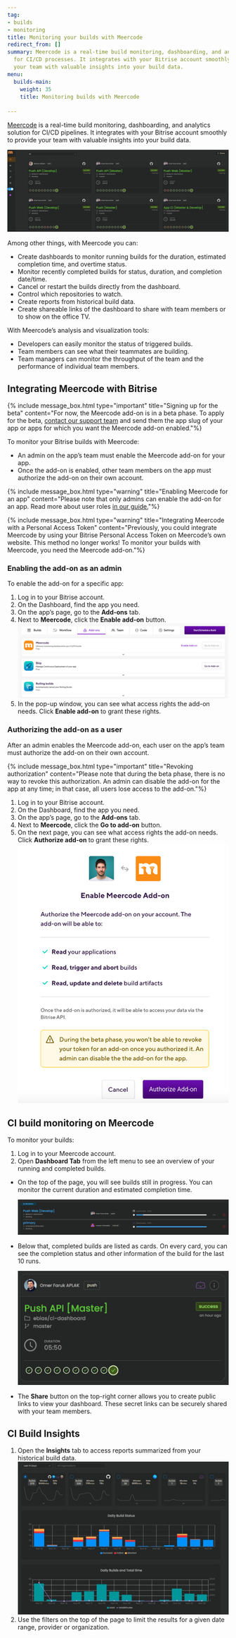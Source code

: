```yaml
---
tag:
- builds
- monitoring
title: Monitoring your builds with Meercode
redirect_from: []
summary: Meercode is a real-time build monitoring, dashboarding, and analytics solution
  for CI/CD processes. It integrates with your Bitrise account smoothly to provide
  your team with valuable insights into your build data.
menu:
  builds-main:
    weight: 35
    title: Monitoring builds with Meercode

---
```

[Meercode](https://meercode.io) is a real-time build monitoring, dashboarding, and analytics solution for CI/CD pipelines. It integrates with your Bitrise account smoothly to provide your team with valuable insights into your build data.

![](/img/meercode1.png)

Among other things, with Meercode you can:

* Create dashboards to monitor running builds for the duration, estimated completion time, and overtime status.
* Monitor recently completed builds for status, duration, and completion date/time.
* Cancel or restart the builds directly from the dashboard.
* Control which repositories to watch.
* Create reports from historical build data.
* Create shareable links of the dashboard to share with team members or to show on the office TV.

With Meercode’s analysis and visualization tools:

* Developers can easily monitor the status of triggered builds.
* Team members can see what their teammates are building.
* Team managers can monitor the throughput of the team and the performance of individual team members.

## Integrating Meercode with Bitrise

{% include message_box.html type="important" title="Signing up for the beta" content="For now, the Meercode add-on is in a beta phase. To apply for the beta, [contact our support team](https://support.bitrise.io/hc/en-us) and send them the app slug of your app or apps for which you want the Meercode add-on enabled."%}

To monitor your Bitrise builds with Meercode:

* An admin on the app’s team must enable the Meercode add-on for your app.
* Once the add-on is enabled, other team members on the app must authorize the add-on on their own account.

{% include message_box.html type="warning" title="Enabling Meercode for an app" content="Please note that only admins can enable the add-on for an app. Read more about user roles [in our guide.](/team-management/user-roles-on-app-teams/)"%}

{% include message_box.html type="warning" title="Integrating Meercode with a Personal Access Token" content="Previously, you could integrate Meercode by using your Bitrise Personal Access Token on Meercode’s own website. This method no longer works! To monitor your builds with Meercode, you need the Meercode add-on."%}

### Enabling the add-on as an admin

To enable the add-on for a specific app:

1. Log in to your Bitrise account.
2. On the Dashboard, find the app you need.
3. On the app’s page, go to the **Add-ons** tab.
4. Next to **Meercode**, click the **Enable add-on** button.  
   ![](/img/enable-meercode.png)
5. In the pop-up window, you can see what access rights the add-on needs. Click **Enable add-on** to grant these rights.

### Authorizing the add-on as a user

After an admin enables the Meercode add-on, each user on the app’s team must authorize the add-on on their own account.

{% include message_box.html type="important" title="Revoking authorization" content="Please note that during the beta phase, there is no way to revoke this authorization. An admin can disable the add-on for the app at any time; in that case, all users lose access to the add-on."%}

1. Log in to your Bitrise account.
2. On the Dashboard, find the app you need.
3. On the app’s page, go to the **Add-ons** tab.
4. Next to **Meercode**, click the **Go to add-on** button.
5. On the next page, you can see what access rights the add-on needs. Click **Authorize add-on** to grant these rights.  
   ![](/img/authorize-meercode-2.png)

## CI build monitoring on Meercode

To monitor your builds:

1. Log in to your Meercode account.
2. Open **Dashboard Tab** from the left menu to see an overview of your running and completed builds.

* On the top of the page, you will see builds still in progress. You can monitor the current duration and estimated completion time.

  ![](/img/meercode3.png)
* Below that, completed builds are listed as cards. On every card, you can see the completion status and other information of the build for the last 10 runs.

  ![](/img/meercode4.jpg)
* The **Share** button on the top-right corner allows you to create public links to view your dashboard. These secret links can be securely shared with your team members.

## CI Build Insights

1. Open the **Insights** tab to access reports summarized from your historical build data.  
   ![](/img/meercode5.jpeg)
2. Use the filters on the top of the page to limit the results for a given date range, provider or organization.